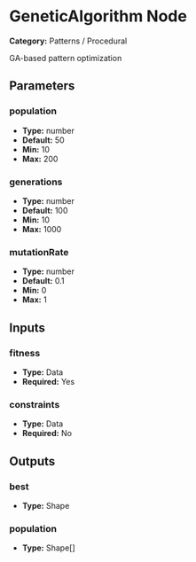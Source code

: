 
# GeneticAlgorithm Node

**Category:** Patterns / Procedural

GA-based pattern optimization

## Parameters


### population
- **Type:** number
- **Default:** 50
- **Min:** 10
- **Max:** 200



### generations
- **Type:** number
- **Default:** 100
- **Min:** 10
- **Max:** 1000



### mutationRate
- **Type:** number
- **Default:** 0.1
- **Min:** 0
- **Max:** 1



## Inputs


### fitness
- **Type:** Data
- **Required:** Yes



### constraints
- **Type:** Data
- **Required:** No



## Outputs


### best
- **Type:** Shape



### population
- **Type:** Shape[]




